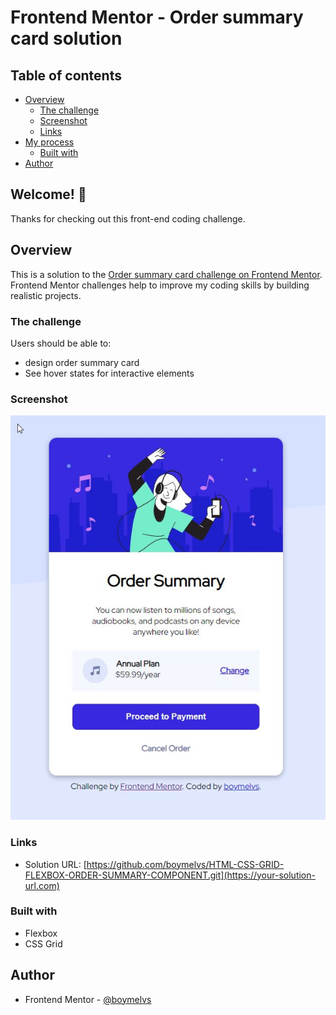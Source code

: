 # Frontend Mentor - Order summary card solution

## Table of contents

- [Overview](#overview)
  - [The challenge](#the-challenge)
  - [Screenshot](#screenshot)
  - [Links](#links)
- [My process](#my-process)
  - [Built with](#built-with)
- [Author](#author)

## Welcome! 👋

Thanks for checking out this front-end coding challenge.

## Overview

This is a solution to the [Order summary card challenge on Frontend Mentor](https://www.frontendmentor.io/challenges/order-summary-component-QlPmajDUj). Frontend Mentor challenges help to improve my coding skills by building realistic projects.

### The challenge

Users should be able to:

- design order summary card
- See hover states for interactive elements

### Screenshot

![Design preview for the Order summary card coding challenge](./design/desktop-preview.jpg)

### Links

- Solution URL: [https://github.com/boymelvs/HTML-CSS-GRID-FLEXBOX-ORDER-SUMMARY-COMPONENT.git](https://your-solution-url.com)

### Built with

- Flexbox
- CSS Grid

## Author

- Frontend Mentor - [@boymelvs](https://www.frontendmentor.io/profile/boymelvs)
